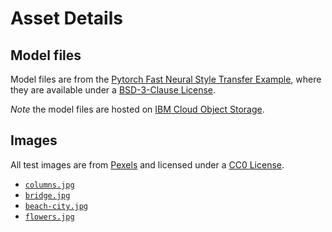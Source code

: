 # Asset Details

## Model files

Model files are from the [Pytorch Fast Neural Style Transfer Example](https://github.com/pytorch/examples/tree/master/fast_neural_style), where they are available under a [BSD-3-Clause License](https://opensource.org/licenses/BSD-3-Clause).

_Note_ the model files are hosted on [IBM Cloud Object Storage](http://max-assets.s3-api.us-geo.objectstorage.softlayer.net/pytorch/neuralstyle/neuralstyle.tar.gz).

## Images

All test images are from [Pexels](https://www.pexels.com) and licensed under a [CC0 License](https://creativecommons.org/publicdomain/zero/1.0/).

* [`columns.jpg`](https://www.pexels.com/photo/gray-concretepillar-pathway-899634/)
* [`bridge.jpg`](https://www.pexels.com/photo/bridge-california-cliff-golden-gate-bridge-7653/)
* [`beach-city.jpg`](https://www.pexels.com/photo/tall-city-buildings-near-beach-shore-during-sunset-634010/)
* [`flowers.jpg`](https://www.pexels.com/photo/nature-flowers-blue-summer-40797/)
